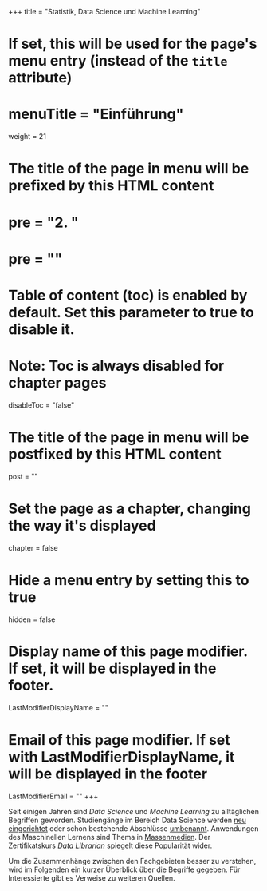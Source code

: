 +++
title = "Statistik, Data Science und Machine Learning"
# If set, this will be used for the page's menu entry (instead of the `title` attribute)
# menuTitle = "Einführung"
weight = 21
# The title of the page in menu will be prefixed by this HTML content
# pre = "<b>2. </b>"
# pre = "<i class='fab fa-github'></i>"
# Table of content (toc) is enabled by default. Set this parameter to true to disable it.
# Note: Toc is always disabled for chapter pages
disableToc = "false"

# The title of the page in menu will be postfixed by this HTML content
post = ""
# Set the page as a chapter, changing the way it's displayed
chapter = false
# Hide a menu entry by setting this to true
hidden = false
# Display name of this page modifier. If set, it will be displayed in the footer.
LastModifierDisplayName = ""
# Email of this page modifier. If set with LastModifierDisplayName, it will be displayed in the footer
LastModifierEmail = ""
+++


Seit einigen Jahren sind *Data Science* und *Machine Learning* zu alltäglichen Begriffen geworden. Studiengänge im Bereich Data Science werden [neu eingerichtet](https://www.th-koeln.de/studium/data-and-information-science-bachelor--inhalte_52782.php) oder schon bestehende Abschlüsse [umbenannt](http://west.uni-koblenz.de/studying/mwds). Anwendungen des Maschinellen Lernens sind Thema in [Massenmedien](https://www.sueddeutsche.de/thema/K%C3%BCnstliche_Intelligenz). Der Zertifikatskurs [*Data Librarian*](https://www.th-koeln.de/weiterbildung/zertifikatskurs-data-librarian_63393.php) spiegelt diese Popularität wider.

Um die Zusammenhänge zwischen den Fachgebieten besser zu verstehen, wird im Folgenden ein kurzer Überblick über die Begriffe gegeben. Für Interessierte gibt es Verweise zu weiteren Quellen.

<script type="text/javascript" src="https://ssl.gstatic.com/trends_nrtr/1982_RC01/embed_loader.js"></script>
<script type="text/javascript">
  trends.embed.renderExploreWidget("TIMESERIES", {"comparisonItem":[{"keyword":"data science","geo":"DE","time":"2010-01-01 2019-11-22"},{"keyword":"machine learning","geo":"DE","time":"2010-01-01 2019-11-22"}],"category":0,"property":""}, {"exploreQuery":"date=2010-01-01%202019-11-22&geo=DE&q=data%20science,machine%20learning","guestPath":"https://trends.google.com:443/trends/embed/"});
</script>
